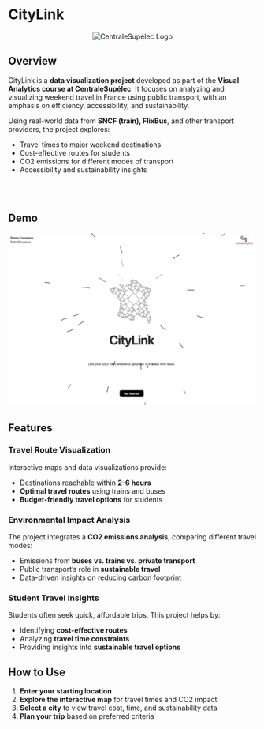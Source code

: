 # CityLink

<p align="center">
<img src="public/Logo_CentraleSupélec.svg.png" alt="CentraleSupélec Logo" width="100">
</p>

## Overview

CityLink is a **data visualization project** developed as part of the **Visual Analytics course at CentraleSupélec**. It focuses on analyzing and visualizing weekend travel in France using public transport, with an emphasis on efficiency, accessibility, and sustainability.

Using real-world data from **SNCF (train), FlixBus**, and other transport providers, the project explores:

- Travel times to major weekend destinations
- Cost-effective routes for students
- CO2 emissions for different modes of transport
- Accessibility and sustainability insights

<br>
<br>

## Demo

<p align="center">
<img src="public/screen.png" alt="App" width="500">
</p>


## Features

### Travel Route Visualization

Interactive maps and data visualizations provide:

- Destinations reachable within **2-6 hours**
- **Optimal travel routes** using trains and buses
- **Budget-friendly travel options** for students

### Environmental Impact Analysis

The project integrates a **CO2 emissions analysis**, comparing different travel modes:

- Emissions from **buses vs. trains vs. private transport**
- Public transport’s role in **sustainable travel**
- Data-driven insights on reducing carbon footprint

### Student Travel Insights

Students often seek quick, affordable trips. This project helps by:

- Identifying **cost-effective routes**
- Analyzing **travel time constraints**
- Providing insights into **sustainable travel options**

## How to Use

1. **Enter your starting location**
2. **Explore the interactive map** for travel times and CO2 impact
3. **Select a city** to view travel cost, time, and sustainability data
4. **Plan your trip** based on preferred criteria
